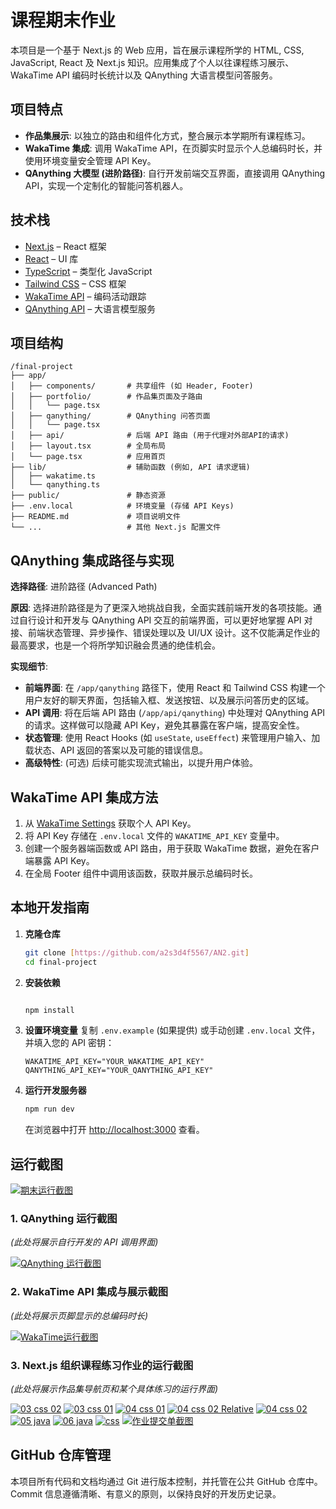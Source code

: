 # 课程期末作业

本项目是一个基于 Next.js 的 Web 应用，旨在展示课程所学的 HTML, CSS, JavaScript, React 及 Next.js 知识。应用集成了个人以往课程练习展示、WakaTime API 编码时长统计以及 QAnything 大语言模型问答服务。

## 项目特点

- **作品集展示**: 以独立的路由和组件化方式，整合展示本学期所有课程练习。
- **WakaTime 集成**: 调用 WakaTime API，在页脚实时显示个人总编码时长，并使用环境变量安全管理 API Key。
- **QAnything 大模型 (进阶路径)**: 自行开发前端交互界面，直接调用 QAnything API，实现一个定制化的智能问答机器人。

## 技术栈

- [Next.js](https://nextjs.org/) – React 框架
- [React](https://reactjs.org/) – UI 库
- [TypeScript](https://www.typescriptlang.org/) – 类型化 JavaScript
- [Tailwind CSS](https://tailwindcss.com/) – CSS 框架
- [WakaTime API](https://wakatime.com/developers) – 编码活动跟踪
- [QAnything API](https://qanything.ai/) – 大语言模型服务

## 项目结构

```
/final-project
├── app/
│   ├── components/       # 共享组件 (如 Header, Footer)
│   ├── portfolio/        # 作品集页面及子路由
│   │   └── page.tsx
│   ├── qanything/        # QAnything 问答页面
│   │   └── page.tsx
│   ├── api/              # 后端 API 路由 (用于代理对外部API的请求)
│   ├── layout.tsx        # 全局布局
│   └── page.tsx          # 应用首页
├── lib/                  # 辅助函数 (例如, API 请求逻辑)
│   ├── wakatime.ts
│   └── qanything.ts
├── public/               # 静态资源
├── .env.local            # 环境变量 (存储 API Keys)
├── README.md             # 项目说明文件
└── ...                   # 其他 Next.js 配置文件
```

## QAnything 集成路径与实现

**选择路径**: 进阶路径 (Advanced Path)

**原因**:
选择进阶路径是为了更深入地挑战自我，全面实践前端开发的各项技能。通过自行设计和开发与 QAnything API 交互的前端界面，可以更好地掌握 API 对接、前端状态管理、异步操作、错误处理以及 UI/UX 设计。这不仅能满足作业的最高要求，也是一个将所学知识融会贯通的绝佳机会。

**实现细节**:
- **前端界面**: 在 `/app/qanything` 路径下，使用 React 和 Tailwind CSS 构建一个用户友好的聊天界面，包括输入框、发送按钮、以及展示问答历史的区域。
- **API 调用**: 将在后端 API 路由 (`/app/api/qanything`) 中处理对 QAnything API 的请求。这样做可以隐藏 API Key，避免其暴露在客户端，提高安全性。
- **状态管理**: 使用 React Hooks (如 `useState`, `useEffect`) 来管理用户输入、加载状态、API 返回的答案以及可能的错误信息。
- **高级特性**: (可选) 后续可能实现流式输出，以提升用户体验。

## WakaTime API 集成方法

1.  从 [WakaTime Settings](https://wakatime.com/settings/api-key) 获取个人 API Key。
2.  将 API Key 存储在 `.env.local` 文件的 `WAKATIME_API_KEY` 变量中。
3.  创建一个服务器端函数或 API 路由，用于获取 WakaTime 数据，避免在客户端暴露 API Key。
4.  在全局 Footer 组件中调用该函数，获取并展示总编码时长。

## 本地开发指南

1.  **克隆仓库**
    ```bash
    git clone [https://github.com/a2s3d4f5567/AN2.git]
    cd final-project
    ```

2.  **安装依赖**
    ```bash

    npm install
    ```

3.  **设置环境变量**
    复制 `.env.example` (如果提供) 或手动创建 `.env.local` 文件，并填入您的 API 密钥：
    ```
    WAKATIME_API_KEY="YOUR_WAKATIME_API_KEY"
    QANYTHING_API_KEY="YOUR_QANYTHING_API_KEY"
    ```

4.  **运行开发服务器**
    ```bash
    npm run dev
    ```

    在浏览器中打开 [http://localhost:3000](http://localhost:3000) 查看。

## 运行截图

[![期末运行截图](https://imgur.la/images/2025/07/08/5d13a6ab461bf286d8cabe3c6dbc6efa.png)](https://imgur.la/image/%E6%9C%9F%E6%9C%AB%E8%BF%90%E8%A1%8C%E6%88%AA%E5%9B%BE.662Hfr)

### 1. QAnything 运行截图
*(此处将展示自行开发的 API 调用界面)*

[![QAnything 运行截图](https://imgur.la/images/2025/07/08/QAnything-.png)](https://imgur.la/image/QAnything-%E8%BF%90%E8%A1%8C%E6%88%AA%E5%9B%BE.662vXQ)

### 2. WakaTime API 集成与展示截图
*(此处将展示页脚显示的总编码时长)*

[![WakaTime运行截图](https://imgur.la/images/2025/07/08/WakaTime.png)](https://imgur.la/image/WakaTime%E8%BF%90%E8%A1%8C%E6%88%AA%E5%9B%BE.662D9a)

### 3. Next.js 组织课程练习作业的运行截图
*(此处将展示作品集导航页和某个具体练习的运行界面)*

[![03 css 02](https://imgur.la/images/2025/07/08/03-css-02.png)](https://imgur.la/image/03-css-02.66h1XS)
[![03 css 01](https://imgur.la/images/2025/07/08/03-css-01.png)](https://imgur.la/image/03-css-01.66hGJU)
[![04 css 01](https://imgur.la/images/2025/07/08/04-css-01.png)](https://imgur.la/image/04-css-01.66hYNZ)
[![04 css 02 Relative](https://imgur.la/images/2025/07/08/04-css-02-Relative.png)](https://imgur.la/image/04-css-02-Relative.6626aG)
[![04 css 02](https://imgur.la/images/2025/07/08/04-css-02.png)](https://imgur.la/image/04-css-02.662S4w)
[![05 java](https://imgur.la/images/2025/07/08/05-java.png)](https://imgur.la/image/05-java.662Aic)
[![06 java](https://imgur.la/images/2025/07/08/06-java.png)](https://imgur.la/image/06-java.662Ve9)
[![css](https://imgur.la/images/2025/07/08/css.png)](https://imgur.la/image/css.662W5b)
[![作业提交单截图](https://imgur.la/images/2025/07/08/9638837c6248eefaf7faa7e04aaa7789.png)](https://imgur.la/image/%E4%BD%9C%E4%B8%9A%E6%8F%90%E4%BA%A4%E5%8D%95%E6%88%AA%E5%9B%BE.662XKO)
## GitHub 仓库管理

本项目所有代码和文档均通过 Git 进行版本控制，并托管在公共 GitHub 仓库中。Commit 信息遵循清晰、有意义的原则，以保持良好的开发历史记录。
